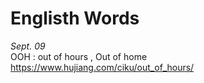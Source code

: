 # Englisth Words


*Sept. 09*   
OOH : out of hours , Out of home   
https://www.hujiang.com/ciku/out_of_hours/







